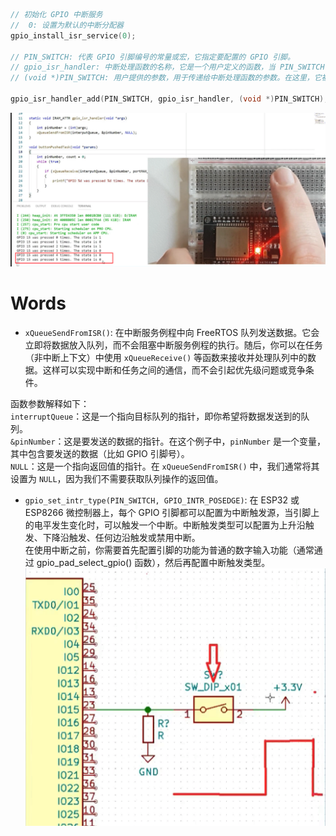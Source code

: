 


```C++
// 初始化 GPIO 中断服务
//  0: 设置为默认的中断分配器
gpio_install_isr_service(0);

// PIN_SWITCH: 代表 GPIO 引脚编号的常量或宏，它指定要配置的 GPIO 引脚。
// gpio_isr_handler: 中断处理函数的名称，它是一个用户定义的函数，当 PIN_SWITCH 引脚上的中断被触发时，这个函数将被调用来处理中断事件。
// (void *)PIN_SWITCH: 用户提供的参数，用于传递给中断处理函数的参数。在这里，它被设置为 PIN_SWITCH 的值，以便在中断处理函数中可以获取到触发中断的引脚编号。

gpio_isr_handler_add(PIN_SWITCH, gpio_isr_handler, (void *)PIN_SWITCH);
```
![interact between hardware and software](https://github.com/afterCherry/Learn-ESP32/blob/main/Images/interact%20between%20hardware%20and%20software.png)

# Words
- `xQueueSendFromISR()`: 在中断服务例程中向 FreeRTOS 队列发送数据。它会立即将数据放入队列，而不会阻塞中断服务例程的执行。随后，你可以在任务（非中断上下文）中使用 `xQueueReceive()` 等函数来接收并处理队列中的数据。这样可以实现中断和任务之间的通信，而不会引起优先级问题或竞争条件。<br>

函数参数解释如下：<br>
`interruptQueue`：这是一个指向目标队列的指针，即你希望将数据发送到的队列。<br>
`&pinNumber`：这是要发送的数据的指针。在这个例子中，`pinNumber` 是一个变量，其中包含要发送的数据（比如 GPIO 引脚号）。<br>
`NULL`：这是一个指向返回值的指针。在 `xQueueSendFromISR()` 中，我们通常将其设置为 `NULL`，因为我们不需要获取队列操作的返回值。<br>
- `gpio_set_intr_type(PIN_SWITCH, GPIO_INTR_POSEDGE)`: 在 ESP32 或 ESP8266 微控制器上，每个 GPIO 引脚都可以配置为中断触发源，当引脚上的电平发生变化时，可以触发一个中断。中断触发类型可以配置为上升沿触发、下降沿触发、任何边沿触发或禁用中断。<br>
在使用中断之前，你需要首先配置引脚的功能为普通的数字输入功能（通常通过 gpio_pad_select_gpio() 函数），然后再配置中断触发类型。
![switch posedge](https://github.com/afterCherry/Learn-ESP32/blob/main/Images/switch%20posedge.png) <br>

